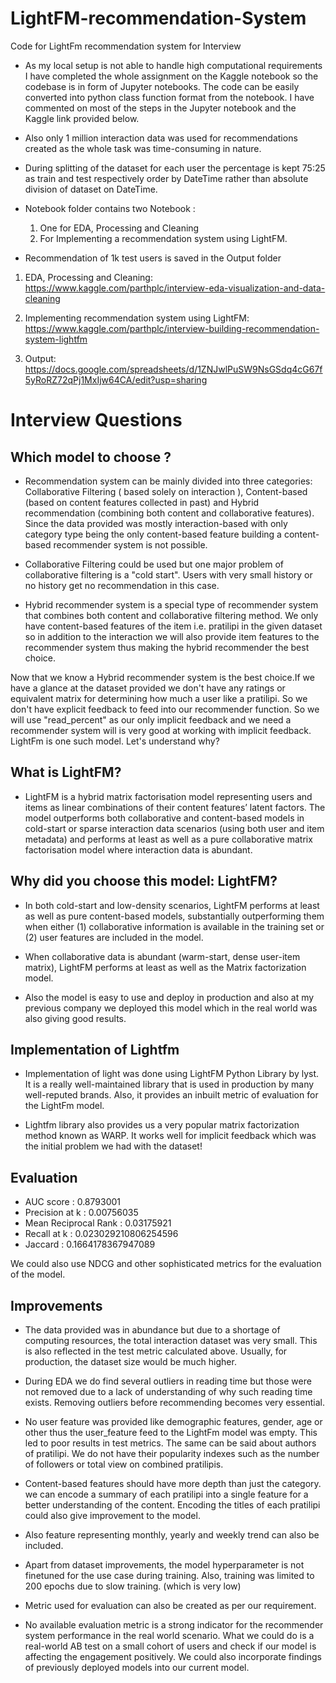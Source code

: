 # LightFM-recommendation-System
Code for LightFm recommendation system for Interview

* As my local setup is not able to handle high computational requirements I have completed the whole assignment on the Kaggle notebook so the codebase is in form of Jupyter notebooks. The code can be easily converted into python class function format from the notebook. I have commented on most of the steps in the Jupyter notebook and the Kaggle link provided below.

* Also only 1 million interaction data was used for recommendations created as the whole task was time-consuming in nature.

* During splitting of the dataset for each user the percentage is kept 75:25 as train and test respectively order by DateTime rather than absolute division of dataset on DateTime.

* Notebook folder contains two Notebook : </b>
   1. One for EDA, Processing and Cleaning 
   2. For Implementing a recommendation system using LightFM.

* Recommendation of 1k test users is saved in the Output folder


1. EDA, Processing and Cleaning: https://www.kaggle.com/parthplc/interview-eda-visualization-and-data-cleaning </b>

2. Implementing recommendation system using LightFM: https://www.kaggle.com/parthplc/interview-building-recommendation-system-lightfm

3. Output: https://docs.google.com/spreadsheets/d/1ZNJwlPuSW9NsGSdq4cG67f5yRoRZ72qPj1MxIjw64CA/edit?usp=sharing



# Interview Questions


## Which model to choose ? 

* Recommendation system can be mainly divided into three categories: Collaborative Filtering ( based solely on interaction ), Content-based (based on content features collected in past) and Hybrid recommendation (combining both content and collaborative features). Since the data provided was mostly interaction-based with only category type being the only content-based feature building a content-based recommender system is not possible.

* Collaborative Filtering could be used but one major problem of collaborative filtering is a "cold start". Users with very small history or no history get no recommendation in this case.

* Hybrid recommender system is a special type of recommender system that combines both content and collaborative filtering method. We only have content-based features of the item i.e. pratilipi in the given dataset so in addition to the interaction we will also provide item features to the recommender system thus making the hybrid recommender the best choice.

</b>

Now that we know a Hybrid recommender system is the best choice.If we have a glance at the dataset provided we don't have any ratings or equivalent matrix for determining how much a user like a pratilipi. So we don't have explicit feedback to feed into our recommender function. So we will use "read_percent" as our only implicit feedback and we need a recommender system will is very good at working with implicit feedback. LightFm is one such model. Let's understand why?

## What is LightFM?

* LightFM is a hybrid matrix factorisation model representing users and items as linear combinations of their content features’ latent factors. The model outperforms both collaborative and content-based models in cold-start or sparse interaction data scenarios (using both user and item metadata) and performs at least as well as a pure collaborative matrix factorisation model where interaction data is abundant.

## Why did you choose this model: LightFM? 

* In both cold-start and low-density scenarios, LightFM performs at least as well as pure content-based models, substantially outperforming them when either (1) collaborative information is available in the training set or (2) user features are included in the model.

* When collaborative data is abundant (warm-start, dense user-item matrix), LightFM performs at least as well as the Matrix factorization model.

* Also the model is easy to use and deploy in production and also at my previous company we deployed this model which in the real world was also giving good results.


## Implementation of Lightfm

* Implementation of light was done using LightFM Python Library by lyst. It is a really well-maintained library that is used in production by many well-reputed brands. Also, it provides an inbuilt metric of evaluation for the LightFm model. </b>


* Lightfm library also provides us a very popular matrix factorization method known as WARP. It works well for implicit feedback which was the initial problem we had with the dataset!


## Evaluation

*  AUC score : 0.8793001
*  Precision at k : 0.00756035
*  Mean Reciprocal Rank : 0.03175921
*  Recall at k : 0.023029210806254596
* Jaccard : 0.1664178367947089

We could also use NDCG and other sophisticated metrics for the evaluation of the model.

## Improvements

* The data provided was in abundance but due to a shortage of computing resources, the total interaction dataset was very small. This is also reflected in the test metric calculated above. Usually, for production, the dataset size would be much higher.

* During EDA we do find several outliers in reading time but those were not removed due to a lack of understanding of why such reading time exists. Removing outliers before recommending becomes very essential.

* No user feature was provided like demographic features, gender, age or other thus the user_feature feed to the LightFm model was empty. This led to poor results in test metrics. The same can be said about authors of pratilipi. We do not have their popularity indexes such as the number of followers or total view on combined pratilipis.

* Content-based features should have more depth than just the category. we can encode a summary of each pratilipi into a single feature for a better understanding of the content. Encoding the titles of each pratilipi could also give improvement to the model.

* Also feature representing monthly, yearly and weekly trend can also be included.

* Apart from dataset improvements, the model hyperparameter is not finetuned for the use case during training. Also, training was limited to 200 epochs due to slow training. (which is very low)

* Metric used for evaluation can also be created as per our requirement. 

* No available evaluation metric is a strong indicator for the recommender system performance in the real world scenario. What we could do is a real-world AB test on a small cohort of users and check if our model is affecting the engagement positively. We could also incorporate findings of previously deployed models into our current model.



